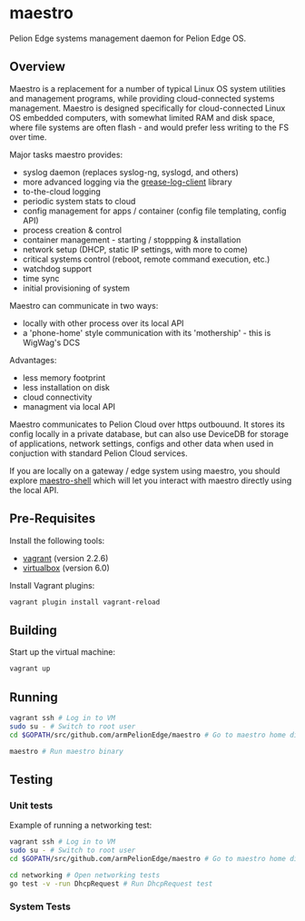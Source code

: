 # maestro
Pelion Edge systems management daemon for Pelion Edge OS. 

## Overview

Maestro is a replacement for a number of typical Linux OS system utilities and management programs, while providing cloud-connected systems management. Maestro is designed specifically for cloud-connected Linux OS embedded computers, with somewhat limited RAM and disk space, where file systems are often flash - and would prefer less writing to the FS over time.

Major tasks maestro provides:
- syslog daemon (replaces syslog-ng, syslogd, and others)
- more advanced logging via the [grease-log-client](https://github.com/armPelionEdge/grease-log-client) library
- to-the-cloud logging
- periodic system stats to cloud
- config management for apps / container (config file templating, config API)
- process creation & control
- container management - starting / stoppping & installation
- network setup (DHCP, static IP settings, with more to come)
- critical systems control (reboot, remote command execution, etc.)
- watchdog support
- time sync
- initial provisioning of system

Maestro can communicate in two ways:
- locally with other process over its local API
- a 'phone-home' style communication with its 'mothership' - this is WigWag's DCS

Advantages:
- less memory footprint
- less installation on disk
- cloud connectivity
- managment via local API

Maestro communicates to Pelion Cloud over https outbouund. It stores its config locally in a private database, but can also use DeviceDB for storage of applications, network settings, configs and other data when used in conjuction with standard Pelion Cloud services.

If you are locally on a gateway / edge system using maestro, you should explore [maestro-shell](https://github.com/armPelionEdge/maestro-shell) which will let you interact with maestro directly using the local API.

## Pre-Requisites

Install the following tools:

* [vagrant](https://www.vagrantup.com/) (version 2.2.6)
* [virtualbox](https://www.virtualbox.org/) (version 6.0)

Install Vagrant plugins:

```bash
vagrant plugin install vagrant-reload
```

## Building

Start up the virtual machine:

```bash
vagrant up
```

## Running

```bash
vagrant ssh # Log in to VM
sudo su - # Switch to root user
cd $GOPATH/src/github.com/armPelionEdge/maestro # Go to maestro home dir

maestro # Run maestro binary
```

## Testing

### Unit tests

Example of running a networking test:

```bash
vagrant ssh # Log in to VM
sudo su - # Switch to root user
cd $GOPATH/src/github.com/armPelionEdge/maestro # Go to maestro home dir

cd networking # Open networking tests
go test -v -run DhcpRequest # Run DhcpRequest test
```

### System Tests

<To be continued>